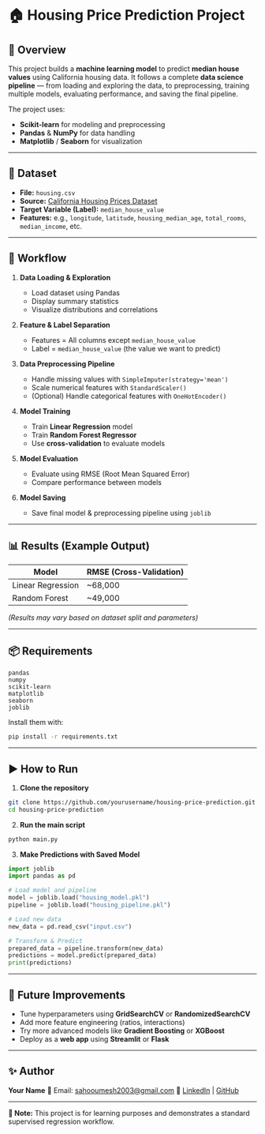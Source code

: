 
# 🏠 Housing Price Prediction Project

## 📌 Overview
This project builds a **machine learning model** to predict **median house values** using California housing data.
It follows a complete **data science pipeline** — from loading and exploring the data, to preprocessing, training multiple models, evaluating performance, and saving the final pipeline.

The project uses:
- **Scikit-learn** for modeling and preprocessing
- **Pandas** & **NumPy** for data handling
- **Matplotlib** / **Seaborn** for visualization

---

## 📂 Dataset
- **File:** `housing.csv`
- **Source:** [California Housing Prices Dataset](https://github.com/ageron/handson-ml2)
- **Target Variable (Label):** `median_house_value`
- **Features:** e.g., `longitude`, `latitude`, `housing_median_age`, `total_rooms`, `median_income`, etc.

---

## 🔄 Workflow
1. **Data Loading & Exploration**
   - Load dataset using Pandas
   - Display summary statistics
   - Visualize distributions and correlations

2. **Feature & Label Separation**
   - Features = All columns except `median_house_value`
   - Label = `median_house_value` (the value we want to predict)

3. **Data Preprocessing Pipeline**
   - Handle missing values with `SimpleImputer(strategy='mean')`
   - Scale numerical features with `StandardScaler()`
   - (Optional) Handle categorical features with `OneHotEncoder()`

4. **Model Training**
   - Train **Linear Regression** model
   - Train **Random Forest Regressor**
   - Use **cross-validation** to evaluate models

5. **Model Evaluation**
   - Evaluate using RMSE (Root Mean Squared Error)
   - Compare performance between models

6. **Model Saving**
   - Save final model & preprocessing pipeline using `joblib`

---

## 📊 Results (Example Output)
| Model                | RMSE (Cross-Validation) |
|----------------------|------------------------|
| Linear Regression    | ~68,000                |
| Random Forest        | ~49,000                |

*(Results may vary based on dataset split and parameters)*

---

## 📦 Requirements
```
pandas
numpy
scikit-learn
matplotlib
seaborn
joblib
```
Install them with:
```bash
pip install -r requirements.txt
```

---

## ▶️ How to Run
1. **Clone the repository**
```bash
git clone https://github.com/yourusername/housing-price-prediction.git
cd housing-price-prediction
```

2. **Run the main script**
```bash
python main.py
```

3. **Make Predictions with Saved Model**
```python
import joblib
import pandas as pd

# Load model and pipeline
model = joblib.load("housing_model.pkl")
pipeline = joblib.load("housing_pipeline.pkl")

# Load new data
new_data = pd.read_csv("input.csv")

# Transform & Predict
prepared_data = pipeline.transform(new_data)
predictions = model.predict(prepared_data)
print(predictions)
```

---

## 🚀 Future Improvements
- Tune hyperparameters using **GridSearchCV** or **RandomizedSearchCV**
- Add more feature engineering (ratios, interactions)
- Try more advanced models like **Gradient Boosting** or **XGBoost**
- Deploy as a **web app** using **Streamlit** or **Flask**

---

## ✨ Author
**Your Name**
📧 Email: sahooumesh2003@gmail.com
🔗 [LinkedIn](https://www.linkedin.com/in/umesh-kumar-sahoo-94626727a) | [GitHub](https://github.com/umeshkumarsahoo)

---

**📢 Note:** This project is for learning purposes and demonstrates a standard supervised regression workflow.
